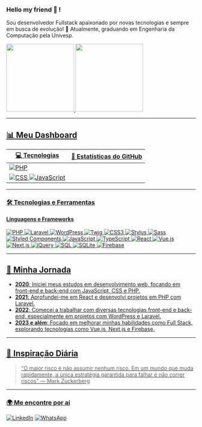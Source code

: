 ### Hello my friend 👋 !
Sou desenvolvedor Fullstack apaixonado por novas tecnologias e sempre em busca de evolução! 🚀 Atualmente, graduando em Engenharia da Computação pela Univesp.

<div>
<a href="https://github.com/samuel-sabinodasilva1303">
<img loading="lazy" height="180em" src="https://github-readme-stats.vercel.app/api/top-langs/?username=samuel-sabinodasilva1303&layout=compact&langs_count=7&theme=dracula"/>
<img loading="lazy" height="180em" src="https://github-readme-stats.vercel.app/api?username=samuel-sabinodasilva1303&show_icons=true&theme=dracula&include_all_commits=true&count_private=true"/>
</div>

---

## 📊 Meu Dashboard

| 💻 Tecnologias    | 🎯 Estatísticas do GitHub    |
|------------------ | -----------------------------|
| ![PHP](https://img.shields.io/badge/-PHP-777BB4?style=flat&logo=php&logoColor=white) |
| ![CSS](https://img.shields.io/badge/-CSS3-1572B6?style=flat&logo=css3&logoColor=white) ![JavaScript](https://img.shields.io/badge/-JavaScript-F7DF1E?style=flat&logo=javascript&logoColor=black) | | <img height="180em" src="https://github-readme-stats.vercel.app/api/top-langs/?username=samuel-sabinodasilva1303&layout=compact&langs_count=7&theme=dracula"/> |

---

### 🛠 Tecnologias e Ferramentas

#### Linguagens e Frameworks
![PHP](https://img.shields.io/badge/-PHP-777BB4?style=flat&logo=php&logoColor=white)
![Laravel](https://img.shields.io/badge/-Laravel-FF2D20?style=flat&logo=laravel&logoColor=white)
![WordPress](https://img.shields.io/badge/-WordPress-21759B?style=flat&logo=wordpress&logoColor=white)
![Twig](https://img.shields.io/badge/-Twig-339933?style=flat&logo=twig&logoColor=white)
![CSS3](https://img.shields.io/badge/-CSS3-1572B6?style=flat&logo=css3&logoColor=white)
![Stylus](https://img.shields.io/badge/-Stylus-333333?style=flat&logo=stylus&logoColor=white)
![Sass](https://img.shields.io/badge/-Sass-CC6699?style=flat&logo=sass&logoColor=white)
![Styled Components](https://img.shields.io/badge/-Styled--Components-db7093?style=flat&logo=styled-components&logoColor=white)
![JavaScript](https://img.shields.io/badge/-JavaScript-F7DF1E?style=flat&logo=javascript&logoColor=black)
![TypeScript](https://img.shields.io/badge/-TypeScript-007ACC?style=flat&logo=typescript&logoColor=white)
![React](https://img.shields.io/badge/-React-61DAFB?style=flat&logo=react&logoColor=black)
![Vue.js](https://img.shields.io/badge/-Vue.js-4FC08D?style=flat&logo=vue.js&logoColor=white)
![Next.js](https://img.shields.io/badge/-Next.js-000000?style=flat&logo=next.js&logoColor=white)
![jQuery](https://img.shields.io/badge/-jQuery-0769AD?style=flat&logo=jquery&logoColor=white)
![SQL](https://img.shields.io/badge/-SQL-003B57?style=flat&logo=sql&logoColor=white)
![SQLite](https://img.shields.io/badge/-SQLite-003B57?style=flat&logo=sqlite&logoColor=white)
![Firebase](https://img.shields.io/badge/-Firebase-FFCA28?style=flat&logo=firebase&logoColor=black)

---

## 🚀 Minha Jornada

- **2020**: Iniciei meus estudos em desenvolvimento web, focando em front-end e back-end com JavaScript, CSS e PHP.
- **2021**: Aprofundei-me em React e desenvolvi projetos em PHP com Laravel.
- **2022**: Comecei a trabalhar com diversas tecnologias front-end e back-end, especialmente em projetos com WordPress e Laravel.
- **2023 e além**: Focado em melhorar minhas habilidades como Full Stack, explorando tecnologias como Vue.js, Next.js e Firebase.

---

## 🎯 Inspiração Diária
> "O maior risco é não assumir nenhum risco. Em um mundo que muda rapidamente, a única estratégia garantida para falhar é não correr riscos" — Mark Zuckerberg

---

### 🌍 Me encontre por aí
[![LinkedIn](https://img.shields.io/badge/-LinkedIn-0077B5?style=flat&logo=linkedin&logoColor=white)](https://www.linkedin.com/in/samuel-sabino/)
[![WhatsApp](https://img.shields.io/badge/WhatsApp-25D366?style=flat&logo=whatsapp&logoColor=white)](https://wa.me/5514981176465)

